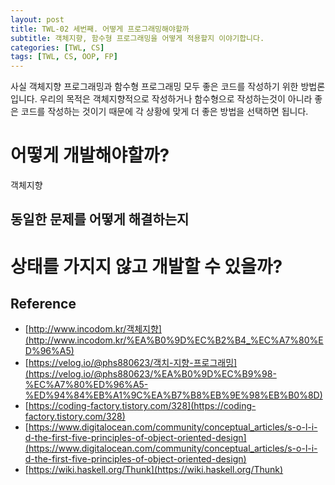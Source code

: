 ```yaml
---
layout: post
title: TWL-02 세번째. 어떻게 프로그래밍해야할까
subtitle: 객체지향, 함수형 프로그래밍을 어떻게 적용할지 이야기합니다.
categories: [TWL, CS]
tags: [TWL, CS, OOP, FP]
---
```


사실 객체지향 프로그래밍과 함수형 프로그래밍 모두 좋은 코드를 작성하기 위한 방법론입니다.
우리의 목적은 객체지향적으로 작성하거나 함수형으로 작성하는것이 아니라 좋은 코드를 작성하는 것이기 때문에
각 상황에 맞게 더 좋은 방법을 선택하면 됩니다.

# 어떻게 개발해야할까?

객체지향 


## 동일한 문제를 어떻게 해결하는지


## 

# 상태를 가지지 않고 개발할 수 있을까?





## Reference

* [http://www.incodom.kr/객체지향](http://www.incodom.kr/%EA%B0%9D%EC%B2%B4_%EC%A7%80%ED%96%A5)
* [https://velog.io/@phs880623/객치-지향-프로그래밍](https://velog.io/@phs880623/%EA%B0%9D%EC%B9%98-%EC%A7%80%ED%96%A5-%ED%94%84%EB%A1%9C%EA%B7%B8%EB%9E%98%EB%B0%8D)
* [https://coding-factory.tistory.com/328](https://coding-factory.tistory.com/328)
* [https://www.digitalocean.com/community/conceptual_articles/s-o-l-i-d-the-first-five-principles-of-object-oriented-design](https://www.digitalocean.com/community/conceptual_articles/s-o-l-i-d-the-first-five-principles-of-object-oriented-design)
* [https://wiki.haskell.org/Thunk](https://wiki.haskell.org/Thunk)
